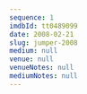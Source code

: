 ```yaml
---
sequence: 1
imdbId: tt0489099
date: 2008-02-21
slug: jumper-2008
medium: null
venue: null
venueNotes: null
mediumNotes: null
---
```


